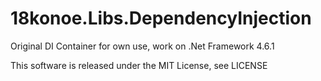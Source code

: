 # 18konoe.Libs.DependencyInjection
Original DI Container for own use, work on .Net Framework 4.6.1

This software is released under the MIT License, see LICENSE